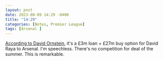 ```yaml
---
layout: post
date: 2023-08-09 14:29 -0400
title: "14:29"
categories: [Notes, Premier League]
tags: [Arsenal ]
---
```


[According to David Ornstein](https://theathletic.com/4749350/2023/08/09/david-raya-arsenal-loan-brentford/), it's a £3m loan + £27m buy option for David Raya to Arsenal. I'm speechless. There's no competition for deal of the summer. This is remarkable.


